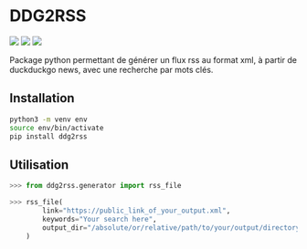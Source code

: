 # DDG2RSS

[![](https://img.shields.io/pypi/v/ddg2rss)](https://pypi.org/project/ddg2rss/)
[![](https://img.shields.io/pypi/dm/ddg2rss)](https://pypi.org/project/ddg2rss/)
[![](https://gitlab.com/Thibaut_S/ddg2rss/badges/main/pipeline.svg)](https://gitlab.com/Thibaut_S/ddg2rss/-/pipelines)


Package python permettant de générer un flux rss au format xml, à partir de duckduckgo news, avec une recherche par mots clés.


Installation
---

```bash
python3 -m venv env
source env/bin/activate
pip install ddg2rss
```

Utilisation
---

```python
>>> from ddg2rss.generator import rss_file

>>> rss_file(
        link="https://public_link_of_your_output.xml", 
        keywords="Your search here",
        output_dir="/absolute/or/relative/path/to/your/output/directory"
    )
```

